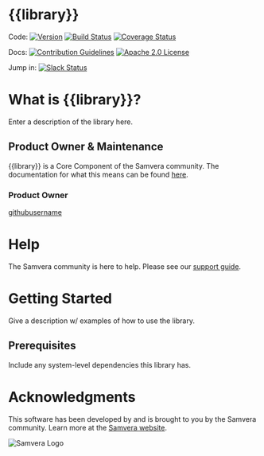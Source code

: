 # {{library}}

Code: [![Version](https://badge.fury.io/rb/{{library}}.png)](http://badge.fury.io/rb/{{library}})
[![Build Status](https://travis-ci.org/samvera/{{library}}.png?branch=master)](https://travis-ci.org/samvera/{{library}})
[![Coverage Status](https://coveralls.io/repos/github/samvera/{{library}}/badge.svg?branch=master)](https://coveralls.io/github/samvera/{{library}}?branch=master)

Docs: [![Contribution Guidelines](http://img.shields.io/badge/CONTRIBUTING-Guidelines-blue.svg)](./CONTRIBUTING.md)
[![Apache 2.0 License](http://img.shields.io/badge/APACHE2-license-blue.svg)](./LICENSE)

Jump in: [![Slack Status](http://slack.samvera.org/badge.svg)](http://slack.samvera.org/)

# What is {{library}}?

Enter a description of the library here.

## Product Owner & Maintenance

{{library}} is a Core Component of the Samvera community. The documentation for
what this means can be found
[here](http://samvera.github.io/core_components.html#requirements-for-a-core-component).

### Product Owner

[githubusername](https://github.com/githubusername)

# Help

The Samvera community is here to help. Please see our [support guide](./SUPPORT.md).

# Getting Started

Give a description w/ examples of how to use the library.

## Prerequisites

Include any system-level dependencies this library has.

# Acknowledgments

This software has been developed by and is brought to you by the Samvera community.  Learn more at the
[Samvera website](http://samvera.org/).

![Samvera Logo](https://wiki.duraspace.org/download/thumbnails/87459292/samvera-fall-font2-200w.png?version=1&modificationDate=1498550535816&api=v2)
